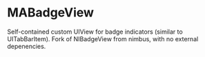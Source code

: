 MABadgeView
===========

Self-contained custom UIView for badge indicators (similar to UITabBarItem). Fork of NIBadgeView from nimbus, with no external depenencies.
